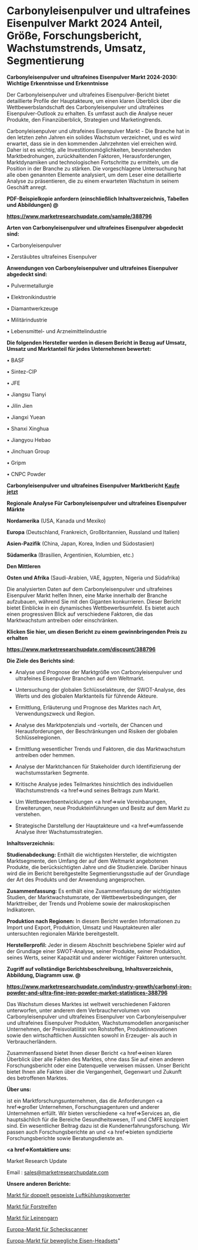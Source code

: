 # Carbonyleisenpulver und ultrafeines Eisenpulver Markt 2024 Anteil, Größe, Forschungsbericht, Wachstumstrends, Umsatz, Segmentierung

<strong>Carbonyleisenpulver und ultrafeines Eisenpulver Markt 2024-2030: Wichtige Erkenntnisse und Erkenntnisse</strong>

Der Carbonyleisenpulver und ultrafeines Eisenpulver-Bericht bietet detaillierte Profile der Hauptakteure, um einen klaren Überblick über die Wettbewerbslandschaft des Carbonyleisenpulver und ultrafeines Eisenpulver-Outlook zu erhalten. Es umfasst auch die Analyse neuer Produkte, den Finanzüberblick, Strategien und Marketingtrends.

Carbonyleisenpulver und ultrafeines Eisenpulver Markt - Die Branche hat in den letzten zehn Jahren ein solides Wachstum verzeichnet, und es wird erwartet, dass sie in den kommenden Jahrzehnten viel erreichen wird. Daher ist es wichtig, alle Investitionsmöglichkeiten, bevorstehenden Marktbedrohungen, zurückhaltenden Faktoren, Herausforderungen, Marktdynamiken und technologischen Fortschritte zu ermitteln, um die Position in der Branche zu stärken. Die vorgeschlagene Untersuchung hat alle oben genannten Elemente analysiert, um dem Leser eine detaillierte Analyse zu präsentieren, die zu einem erwarteten Wachstum in seinem Geschäft anregt.



<strong><b>PDF-Beispielkopie anfordern (einschließlich Inhaltsverzeichnis, Tabellen und Abbildungen) @ </b></strong>

<strong><a href=https://www.marketresearchupdate.com/sample/388796>

<strong>https://www.marketresearchupdate.com/sample/388796</u></a></strong></strong>



<strong>Arten von Carbonyleisenpulver und ultrafeines Eisenpulver abgedeckt sind:</strong>

• Carbonyleisenpulver

• Zerstäubtes ultrafeines Eisenpulver



<strong>Anwendungen von Carbonyleisenpulver und ultrafeines Eisenpulver abgedeckt sind:</strong>

• Pulvermetallurgie

• Elektronikindustrie

• Diamantwerkzeuge

• Militärindustrie

• Lebensmittel- und Arzneimittelindustrie



<strong>Die folgenden Hersteller werden in diesem Bericht in Bezug auf Umsatz, Umsatz und Marktanteil für jedes Unternehmen bewertet:</strong>

• BASF

• Sintez-CIP

• JFE

• Jiangsu Tianyi

• Jilin Jien

• Jiangxi Yuean

• Shanxi Xinghua

• Jiangyou Hebao

• Jinchuan Group

• Gripm

• CNPC Powder



<strong>Carbonyleisenpulver und ultrafeines Eisenpulver Marktbericht <a href=https://www.marketresearchupdate.com/buynow/388796>Kaufe jetzt</a></strong>



<strong>Regionale Analyse Für Carbonyleisenpulver und ultrafeines Eisenpulver Märkte</strong>



<strong>Nordamerika</strong> (USA, Kanada und Mexiko)



<strong>Europa</strong> (Deutschland, Frankreich, Großbritannien, Russland und Italien)



<strong>Asien-Pazifik</strong> (China, Japan, Korea, Indien und Südostasien)



<strong>Südamerika</strong> (Brasilien, Argentinien, Kolumbien, etc.)



<strong>Den Mittleren</strong> 

<strong>Osten und Afrika</strong> (Saudi-Arabien, VAE, ägypten, Nigeria und Südafrika)

Die analysierten Daten auf dem Carbonyleisenpulver und ultrafeines Eisenpulver Markt helfen Ihnen, eine Marke innerhalb der Branche aufzubauen, während Sie mit den Giganten konkurrieren. Dieser Bericht bietet Einblicke in ein dynamisches Wettbewerbsumfeld. Es bietet auch einen progressiven Blick auf verschiedene Faktoren, die das Marktwachstum antreiben oder einschränken.



<strong>Klicken Sie hier, um diesen Bericht zu einem gewinnbringenden Preis zu erhalten
</strong>

<strong><a href=https://www.marketresearchupdate.com/discount/388796>https://www.marketresearchupdate.com/discount/388796</b></u></strong></a>



<strong>Die Ziele des Berichts sind:</strong>

- Analyse und Prognose der Marktgröße von Carbonyleisenpulver und ultrafeines Eisenpulver Branchen auf dem Weltmarkt.

- Untersuchung der globalen Schlüsselakteure, der SWOT-Analyse, des Werts und des globalen Marktanteils für führende Akteure.

- Ermittlung, Erläuterung und Prognose des Marktes nach Art, Verwendungszweck und Region.

- Analyse des Marktpotenzials und -vorteils, der Chancen und Herausforderungen, der Beschränkungen und Risiken der globalen Schlüsselregionen.

- Ermittlung wesentlicher Trends und Faktoren, die das Marktwachstum antreiben oder hemmen.

- Analyse der Marktchancen für Stakeholder durch Identifizierung der wachstumsstarken Segmente.

- Kritische Analyse jedes Teilmarktes hinsichtlich des individuellen Wachstumstrends <a href=>und</a> seines Beitrags zum Markt.

- Um Wettbewerbsentwicklungen <a href=>wie</a> Vereinbarungen, Erweiterungen, neue Produkteinführungen und Besitz auf dem Markt zu verstehen.

- Strategische Darstellung der Hauptakteure und <a href=>umfas</a>sende Analyse ihrer Wachstumsstrategien.



<strong>Inhaltsverzeichnis:</strong>



<strong>Studienabdeckung:</strong> Enthält die wichtigsten Hersteller, die wichtigsten Marktsegmente, den Umfang der auf dem Weltmarkt angebotenen Produkte, die berücksichtigten Jahre und die Studienziele. Darüber hinaus wird die im Bericht bereitgestellte Segmentierungsstudie auf der Grundlage der Art des Produkts und der Anwendung angesprochen.



<strong>Zusammenfassung:</strong> Es enthält eine Zusammenfassung der wichtigsten Studien, der Marktwachstumsrate, der Wettbewerbsbedingungen, der Markttreiber, der Trends und Probleme sowie der makroskopischen Indikatoren.



<strong>Produktion nach Regionen:</strong> In diesem Bericht werden Informationen zu Import und Export, Produktion, Umsatz und Hauptakteuren aller untersuchten regionalen Märkte bereitgestellt.



<strong>Herstellerprofil:</strong> Jeder in diesem Abschnitt beschriebene Spieler wird auf der Grundlage einer SWOT-Analyse, seiner Produkte, seiner Produktion, seines Werts, seiner Kapazität und anderer wichtiger Faktoren untersucht.



<strong><b>Zugriff auf vollständige Berichtsbeschreibung, Inhaltsverzeichnis, Abbildung, Diagramm usw. @ </b></strong>

<strong><a href=https://www.marketresearchupdate.com/industry-growth/carbonyl-iron-powder-and-ultra-fine-iron-powder-market-statistices-388796>https://www.marketresearchupdate.com/industry-growth/carbonyl-iron-powder-and-ultra-fine-iron-powder-market-statistices-388796</a></strong>

Das Wachstum dieses Marktes ist weltweit verschiedenen Faktoren unterworfen, unter anderem dem Verbrauchervolumen von Carbonyleisenpulver und ultrafeines Eisenpulver von Carbonyleisenpulver und ultrafeines Eisenpulver Produkten, Wachstumsmodellen anorganischer Unternehmen, der Preisvolatilität von Rohstoffen, Produktinnovationen sowie den wirtschaftlichen Aussichten sowohl in Erzeuger- als auch in Verbraucherländern.

Zusammenfassend bietet Ihnen dieser Bericht <a href=>einen</a> klaren Überblick über alle Fakten des Marktes, ohne dass Sie auf einen anderen Forschungsbericht oder eine Datenquelle verweisen müssen. Unser Bericht bietet Ihnen alle Fakten über die Vergangenheit, Gegenwart und Zukunft des betroffenen Marktes.



<strong>Über uns:</strong>

 ist ein Marktforschungsunternehmen, das die Anforderungen <a href=>großer</a> Unternehmen, Forschungsagenturen und anderer Unternehmen erfüllt. Wir bieten verschiedene <a href=>Services</a> an, die hauptsächlich für die Bereiche Gesundheitswesen, IT und CMFE konzipiert sind. Ein wesentlicher Beitrag dazu ist die Kundenerfahrungsforschung. Wir passen auch Forschungsberichte an und <a href=>bieten</a> syndizierte Forschungsberichte sowie Beratungsdienste an.



<strong><a href=>Kontaktiere uns:</a></strong>

Market Research Update

Email : sales@marketresearchupdate.com



<strong>Unsere anderen Berichte:</strong>

<a href=https://www.linkedin.com/pulse/air-cooling-doubly-fed-converter-market-size>Markt für doppelt gespeiste Luftkühlungskonverter</a>

<a href=https://www.linkedin.com/pulse/forestry-tires-market-2023-analysis-growth-drivers>Markt für Forstreifen</a>

<a href=https://www.linkedin.com/pulse/linen-yarn-market-size-trends-consumption-future>Markt für Leinengarn</a>

<a href=https://www.linkedin.com/pulse/europe-cheque-scanner-market-size-production>Europa-Markt für Scheckscanner</a>

<a href=https://www.linkedin.com/pulse/europe-moving-iron-headset-market-size-scope-top-key>Europa-Markt für bewegliche Eisen-Headsets</a>"

